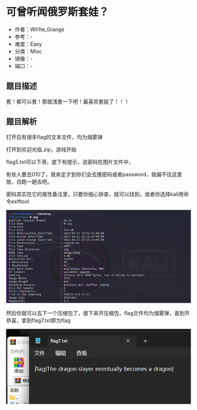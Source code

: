 # 可曾听闻俄罗斯套娃？

- 作者：Wh1te_0range
- 参考：-
- 难度：Easy
- 分类：Misc
- 镜像：-
- 端口：-

## 题目描述

套！都可以套！那就浅套一下吧！最喜欢套娃了！！！

## 题目解析

打开后有很多flag的文本文件，均为烟雾弹

打开到欢迎光临.zip，游戏开始

flag5.txt可以下滑，底下有提示，说密码在图片文件中，

有些人要去010了，我肯定才到你们会去搜密码或者password，我偏不往这里放，白跑一趟去吧。

密码其实在它的属性备注里，只要你细心排查，就可以找到，或者你选择kali用命令exlftool

![image-20231021212200978](writeup/images/image-20231021212200978.png)

然后你就可以去下一个压缩包了，接下来开压缩包，flag文件均为烟雾弹，直到开恭喜，拿到flag7.txt即为flag

![](writeup/images/image-20231021212447153.png)

